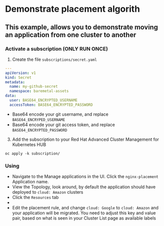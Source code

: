 # Demonstrate placement algorith

## This example, allows you to demonstrate moving an application from one cluster to another
### Activate a subscription (ONLY RUN ONCE)
1. Create the file `subscriptions/secret.yaml`
```yaml
---
apiVersion: v1
kind: Secret
metadata:
  name: my-github-secret
  namespace: baremetal-assets
data:
  user: BASE64_ENCRYPTED_USERNAME
  accessToken: BASE64_ENCRYPTED_PASSWORD
```
  - Base64 encode your git username, and replace `BASE64_ENCRYPED_USERNAME`
  - Base64 encode your git access token, and replace `BASE64_ENCRYPTED_PASSWORD`
3. Add the subscription to your Red Hat Advanced Cluster Management for Kubernetes HUB
```
oc apply -k subscription/
```
### Using
- Navigate to the Manage applications in the UI. Click the `nginx-placement` Application name.
- View the Topology, look around, by default the application should have deployed to `cloud: Amazon` clusters
- Click the `Resources` tab
- 
- Edit the placement rule, and change `cloud: Google` to `cloud: Amazon` and your application will be migrated. You need to adjust this key and value pair, based on what is seen in your Cluster List page as available labels
